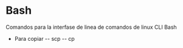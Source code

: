 # Bash
Comandos para la interfase de linea de comandos de linux CLI Bash


- Para copiar
-- scp
-- cp
